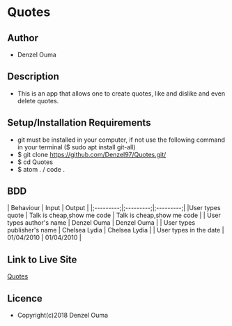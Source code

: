 # Quotes

## Author
* Denzel Ouma

## Description
* This is an app that allows one to create quotes, like and dislike and even delete quotes.

## Setup/Installation Requirements
* git must be installed in your computer,  if not use the following command in your terminal ($ sudo apt install git-all)
* $ git clone https://github.com/Denzel97/Quotes.git/
* $ cd Quotes
* $ atom . / code .

## BDD
| Behaviour | Input | Output |
|;---------;|;---------;|;---------;|
|User types quote | Talk is cheap,show me code | Talk is cheap,show me code |
| User types author's name | Denzel Ouma | Denzel Ouma |
| User types publisher's name | Chelsea Lydia | Chelsea Lydia |
| User types in the date | 01/04/2010 | 01/04/2010 |


## Link to Live Site
[Quotes](https://github.com/Denzel97/Quotes.git/)

## Licence
* Copyright(c)2018 Denzel Ouma
